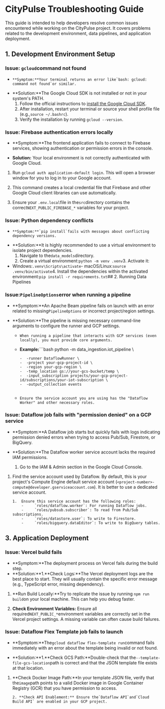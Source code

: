 # CityPulse Troubleshooting Guide

This guide is intended to help developers resolve common issues encountered while working on the
CityPulse project. It covers problems related to the development environment, data pipelines, and
application deployment.

## 1. Development Environment Setup

### Issue: `gcloud`command not found

-     **Symptom:**Your terminal returns an error like`bash: gcloud: command not found`or similar.
- **Solution:**The Google Cloud SDK is not installed or not in your system's PATH.
  1.  Follow the official instructions to
      [install the Google Cloud SDK](https://cloud.google.com/sdk/docs/install).
  2.  After installation, restart your terminal or source your shell profile file
      (e.g.,`source ~/.bashrc`).
  3.  Verify the installation by running `gcloud --version`.

### Issue: Firebase authentication errors locally

- **Symptom:**The frontend application fails to connect to Firebase services, showing authentication
  or permission errors in the console.

- **Solution:** Your local environment is not correctly authenticated with Google Cloud.

1.  Run `gcloud auth application-default login`. This will open a browser window for you to log in
    to your Google account.

1.  This command creates a local credential file that Firebase and other Google Cloud client
    libraries can use automatically.

1.  Ensure your `.env.local`file in the`src`directory contains the correct`NEXT_PUBLIC_FIREBASE_*`
    variables for your project.

### Issue: Python dependency conflicts

-     **Symptom:**`pip install`fails with messages about conflicting dependency versions.
- **Solution:**It is highly recommended to use a virtual environment to isolate project
  dependencies.
  1.  Navigate to the`data_models`directory.
  2.  Create a virtual environment:`python -m venv .venv`3. Activate it:
- Windows:`.venv\Scripts\activate`- macOS/Linux:`source .venv/bin/activate`4. Install the
  dependencies within the activated environment:`pip install -r requirements.txt`## 2. Running Data
  Pipelines

### Issue:`PipelineOptions`error when running a pipeline

- **Symptom:**An Apache Beam pipeline fails on launch with an error related to
  missing`PipelineOptions` or incorrect project/region settings.

- **Solution:**The pipeline is missing necessary command-line arguments to configure the runner and
  GCP settings.
  -     When running a pipeline that interacts with GCP services (even locally), you must provide core arguments.
  - **Example:**```bash python -m data_ingestion.iot_pipeline \

        -  -runner DataflowRunner \
        -  -project your-gcp-project-id \
        -  -region your-gcp-region \
        -  -temp_location gs://your-gcs-bucket/temp \
        -  -input_subscription projects/your-gcp-project-id/subscriptions/your-iot-subscription \
        -  -output_collection events

    ```

    ```

  -     Ensure the service account you are using has the "Dataflow Worker" and other necessary roles.

### Issue: Dataflow job fails with "permission denied" on a GCP service

- **Symptom:**A Dataflow job starts but quickly fails with logs indicating permission denied errors
  when trying to access Pub/Sub, Firestore, or BigQuery.

- **Solution:**The Dataflow worker service account lacks the required IAM permissions.
  1.  Go to the IAM & Admin section in the Google Cloud Console.

1.  Find the service account used by Dataflow. By default, this is your project's Compute Engine
    default service account (`<project-number>-compute@developer.gserviceaccount.com`). It is better
    to use a dedicated service account.

        1.  Ensure this service account has the following roles:
            -     `roles/dataflow.worker`: For running Dataflow jobs.
            -     `roles/pubsub.subscriber`: To read from Pub/Sub subscriptions.
            -     `roles/datastore.user`: To write to Firestore.
            -     `roles/bigquery.dataEditor`: To write to BigQuery tables.

## 3. Application Deployment

### Issue: Vercel build fails

- **Symptom:**The deployment process on Vercel fails during the build step.
- **Solution:**1.**Check Logs:**The Vercel deployment logs are the best place to start. They will
  usually contain the specific error message (e.g., TypeScript error, missing dependency).

1. **Run Build Locally:**Try to replicate the issue by running `npm run build`on your local machine.
   This can help you debug faster.

1. **Check Environment Variables:** Ensure all required`NEXT_PUBLIC_*`environment variables are
   correctly set in the Vercel project settings. A missing variable can often cause build failures.

### Issue: Dataflow Flex Template job fails to launch

- **Symptom:**The`gcloud dataflow flex-template run`command fails immediately with an error about
  the template being invalid or not found.

- **Solution:**1.**Check GCS Path:**Double-check that the`--template-file-gcs-location`path is
  correct and that the JSON template file exists at that location.

1.  **Check Docker Image Path:**In your template JSON file, verify that the`image`path points to a
    valid Docker image in Google Container Registry (GCR) that you have permission to access.

        2. **Check API Enablement:** Ensure the`Dataflow API`and`Cloud Build API` are enabled in your GCP project.

